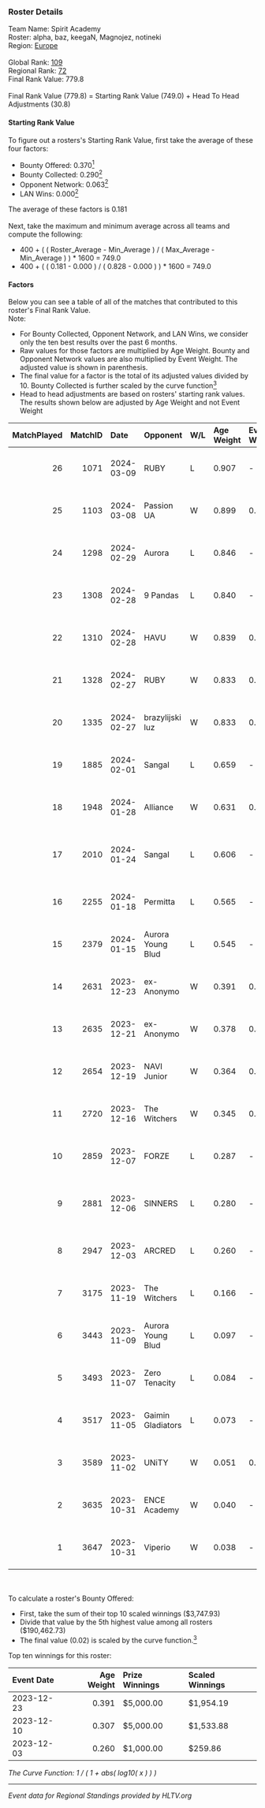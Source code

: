 ### Roster Details<br />
Team Name: Spirit Academy<br />
Roster: alpha, baz, keegaN, Magnojez, notineki<br />
Region: [Europe]( ../standings_europe.md)<br />
<br />
Global Rank: [109](../standings_global.md)<br />
Regional Rank: [72]( ../standings_europe.md)<br />
Final Rank Value:  779.8<br />
<br />
Final Rank Value (779.8) = Starting Rank Value (749.0) + Head To Head Adjustments (30.8)<br />

#### Starting Rank Value<br />
To figure out a rosters's Starting Rank Value, first take the average of these four factors:<br />
- Bounty Offered: 0.370[<sup>1</sup>](#table2)
- Bounty Collected: 0.290[<sup>2</sup>](#table1)
- Opponent Network: 0.063[<sup>2</sup>](#table1)
- LAN Wins: 0.000[<sup>2</sup>](#table1)

The average of these factors is 0.181<br />
<br />
Next, take the maximum and minimum average across all teams and compute the following:<br />
- 400 + ( ( Roster_Average - Min_Average ) / ( Max_Average - Min_Average ) ) * 1600 = 749.0
- 400 + ( ( 0.181 - 0.000 ) / ( 0.828 - 0.000 ) ) * 1600 = 749.0


#### Factors<br />
Below you can see a table of all of the matches that contributed to this roster's Final Rank Value.<br />
Note:<br />

- For Bounty Collected, Opponent Network, and LAN Wins, we consider only the ten best results over the past 6 months.
- Raw values for those factors are multiplied by Age Weight. Bounty and Opponent Network values are also multiplied by Event Weight. The adjusted value is shown in parenthesis.
- The final value for a factor is the total of its adjusted values divided by 10. Bounty Collected is further scaled by the curve function[<sup>3</sup>](#curveFunction)
- Head to head adjustments are based on rosters' starting rank values. The results shown below are adjusted by Age Weight and not Event Weight
<span id="table1"></span><br />


| MatchPlayed | MatchID | Date       | Opponent          | W/L | Age Weight | Event Weight | Bounty Collected | Opponent Network | LAN Wins  | H2H Adjustment | Participating Roster                      |
| -: | -: | :- | :- | :- | :- | :- | :- | :- | :- | -: | :- |
|          26 |    1071 | 2024-03-09 | RUBY              | L   | 0.907      | -            | -                | -                | -         |         -13.76 | alpha, baz, keegaN, Magnojez, notineki    |
|          25 |    1103 | 2024-03-08 | Passion UA        | W   | 0.899      | 0.372        | 0.031 (0.010)    | 0.625 (0.209)    | 0 (0.000) |          18.38 | alpha, baz, keegaN, Magnojez, notineki    |
|          24 |    1298 | 2024-02-29 | Aurora            | L   | 0.846      | -            | -                | -                | -         |          -1.54 | alpha, baz, keegaN, Magnojez, notineki    |
|          23 |    1308 | 2024-02-28 | 9 Pandas          | L   | 0.840      | -            | -                | -                | -         |          -3.21 | alpha, baz, keegaN, Magnojez, notineki    |
|          22 |    1310 | 2024-02-28 | HAVU              | W   | 0.839      | 0.143        | 0.027 (0.003)    | 0.154 (0.018)    | 0 (0.000) |          15.13 | alpha, baz, keegaN, Magnojez, notineki    |
|          21 |    1328 | 2024-02-27 | RUBY              | W   | 0.833      | 0.143        | 0.011 (0.001)    | 0.369 (0.044)    | 0 (0.000) |          14.46 | alpha, baz, keegaN, Magnojez, notineki    |
|          20 |    1335 | 2024-02-27 | brazylijski luz   | W   | 0.833      | 0.143        | 0.019 (0.002)    | 0.356 (0.042)    | 0 (0.000) |          15.48 | alpha, baz, keegaN, Magnojez, notineki    |
|          19 |    1885 | 2024-02-01 | Sangal            | L   | 0.659      | -            | -                | -                | -         |         -11.43 | alpha, baz, keegaN, Magnojez, notineki    |
|          18 |    1948 | 2024-01-28 | Alliance          | W   | 0.631      | 0.371        | 0.020 (0.005)    | 0.855 (0.200)    | 0 (0.000) |          13.45 | alpha, baz, keegaN, Magnojez, notineki    |
|          17 |    2010 | 2024-01-24 | Sangal            | L   | 0.606      | -            | -                | -                | -         |         -11.09 | alpha, keegaN, Magnojez, notineki, S0tF1k |
|          16 |    2255 | 2024-01-18 | Permitta          | L   | 0.565      | -            | -                | -                | -         |          -6.14 | alpha, baz, keegaN, Magnojez, notineki    |
|          15 |    2379 | 2024-01-15 | Aurora Young Blud | L   | 0.545      | -            | -                | -                | -         |         -10.20 | alpha, baz, keegaN, Magnojez, notineki    |
|          14 |    2631 | 2023-12-23 | ex-Anonymo        | W   | 0.391      | 0.333        | 0.027 (0.004)    | 0.276 (0.036)    | 0 (0.000) |           6.64 | alpha, baz, keegaN, Magnojez, notineki    |
|          13 |    2635 | 2023-12-21 | ex-Anonymo        | W   | 0.378      | 0.333        | 0.027 (0.003)    | 0.276 (0.035)    | 0 (0.000) |           6.55 | alpha, baz, keegaN, Magnojez, notineki    |
|          12 |    2654 | 2023-12-19 | NAVI Junior       | W   | 0.364      | 0.333        | 0.019 (0.002)    | 0.195 (0.024)    | 0 (0.000) |           5.58 | alpha, baz, keegaN, Magnojez, notineki    |
|          11 |    2720 | 2023-12-16 | The Witchers      | W   | 0.345      | 0.333        | 0.038 (0.004)    | 0.172 (0.020)    | 0 (0.000) |           5.71 | alpha, baz, keegaN, Magnojez, notineki    |
|          10 |    2859 | 2023-12-07 | FORZE             | L   | 0.287      | -            | -                | -                | -         |          -3.92 | baz, keegaN, Magnojez, notineki, robo     |
|           9 |    2881 | 2023-12-06 | SINNERS           | L   | 0.280      | -            | -                | -                | -         |          -1.20 | beastik, KWERTZZ, oskar, SHOCK, ZEDKO     |
|           8 |    2947 | 2023-12-03 | ARCRED            | L   | 0.260      | -            | -                | -                | -         |          -4.57 | alpha, baz, keegaN, Magnojez, notineki    |
|           7 |    3175 | 2023-11-19 | The Witchers      | L   | 0.166      | -            | -                | -                | -         |          -2.50 | alpha, baz, keegaN, Magnojez, notineki    |
|           6 |    3443 | 2023-11-09 | Aurora Young Blud | L   | 0.097      | -            | -                | -                | -         |          -1.82 | alpha, baz, keegaN, Magnojez, notineki    |
|           5 |    3493 | 2023-11-07 | Zero Tenacity     | L   | 0.084      | -            | -                | -                | -         |          -1.16 | alpha, baz, keegaN, Magnojez, notineki    |
|           4 |    3517 | 2023-11-05 | Gaimin Gladiators | L   | 0.073      | -            | -                | -                | -         |          -0.08 | alpha, baz, keegaN, Magnojez, notineki    |
|           3 |    3589 | 2023-11-02 | UNiTY             | W   | 0.051      | 0.143        | 0.047 (0.000)    | 0.261 (0.002)    | 0 (0.000) |           1.03 | alpha, baz, keegaN, Magnojez, notineki    |
|           2 |    3635 | 2023-10-31 | ENCE Academy      | W   | 0.040      | -            | -                | -                | -         |           0.79 | alpha, baz, keegaN, Magnojez, notineki    |
|           1 |    3647 | 2023-10-31 | Viperio           | W   | 0.038      | -            | -                | -                | -         |           0.27 | alpha, baz, keegaN, Magnojez, notineki    |

<br />
<span id="table2"></span><br />
To calculate a roster's Bounty Offered:<br />

- First, take the sum of their top 10 scaled winnings ($3,747.93)
- Divide that value by the 5th highest value among all rosters ($190,462.73)
- The final value (0.02) is scaled by the curve function.[<sup>3</sup>](#curveFunction)

Top ten winnings for this roster:<br />

| Event Date | Age Weight | Prize Winnings | Scaled Winnings |
| :- | -: | :- | :- |
| 2023-12-23 |      0.391 | $5,000.00      | $1,954.19       |
| 2023-12-10 |      0.307 | $5,000.00      | $1,533.88       |
| 2023-12-03 |      0.260 | $1,000.00      | $259.86         |


<span id="curveFunction"></span>_The Curve Function: 1 / ( 1 + abs( log10( x ) ) )_<br />

---
_Event data for Regional Standings provided by HLTV.org_<br />
